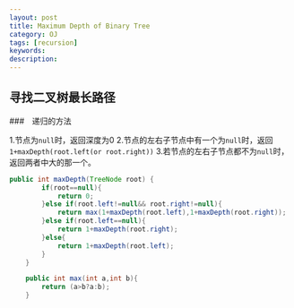 ```yaml
---
layout: post
title: Maximum Depth of Binary Tree
category: OJ
tags: [recursion]
keywords:
description:
---
```


## 寻找二叉树最长路径


###　递归的方法

1.节点为`null`时，返回深度为0
2.节点的左右子节点中有一个为`null`时，返回`1+maxDepth(root.left(or root.right))`
3.若节点的左右子节点都不为`null`时，返回两者中大的那一个。

```java
public int maxDepth(TreeNode root) {
        if(root==null){
            return 0;
        }else if(root.left!=null&& root.right!=null){
            return max(1+maxDepth(root.left),1+maxDepth(root.right));
        }else if(root.left==null){
            return 1+maxDepth(root.right);
        }else{
            return 1+maxDepth(root.left);
        }
    }

    public int max(int a,int b){
        return (a>b?a:b);
    }
```


